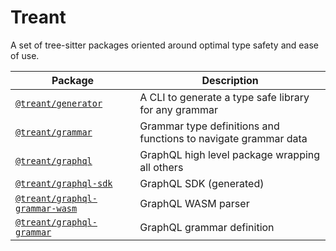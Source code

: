 # Treant

A set of tree-sitter packages oriented around optimal type safety and ease of use.

| Package                                                         | Description                                                     |
| --------------------------------------------------------------- | --------------------------------------------------------------- |
| [`@treant/generator`](packages/generator)                       | A CLI to generate a type safe library for any grammar           |
| [`@treant/grammar`](packages/grammar)                           | Grammar type definitions and functions to navigate grammar data |
| [`@treant/graphql`](packages/graphql)                           | GraphQL high level package wrapping all others                  |
| [`@treant/graphql-sdk`](packages/graphql-sdk)                   | GraphQL SDK (generated)                                         |
| [`@treant/graphql-grammar-wasm`](packages/graphql-grammar-wasm) | GraphQL WASM parser                                             |
| [`@treant/graphql-grammar`](packages/graphql-grammar)           | GraphQL grammar definition                                      |
